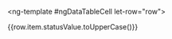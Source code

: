 <ng-template #ngDataTableCell let-row="row">
  <td>
     {{row.item.statusValue.toUpperCase()}}
  </td>
</ng-template>
